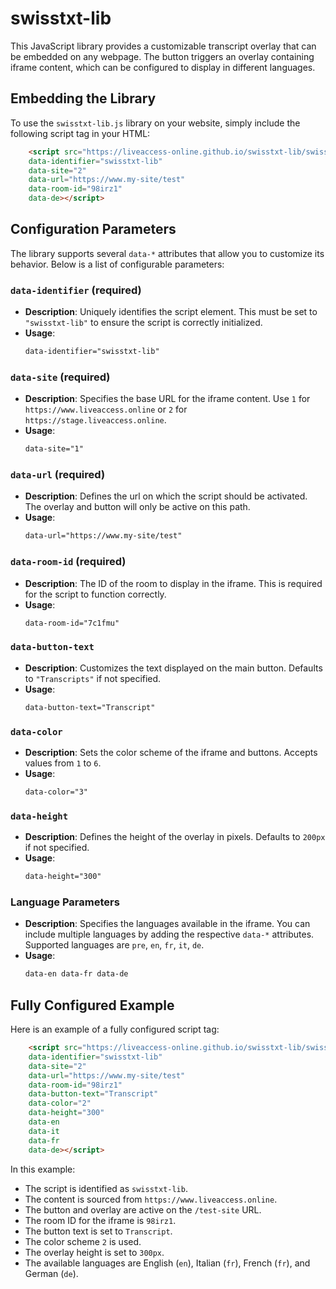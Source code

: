 
# swisstxt-lib

This JavaScript library provides a customizable transcript overlay that can be embedded on any webpage. The button triggers an overlay containing iframe content, which can be configured to display in different languages.

## Embedding the Library

To use the `swisstxt-lib.js` library on your website, simply include the following script tag in your HTML:

```html
    <script src="https://liveaccess-online.github.io/swisstxt-lib/swisstxt-lib.min.js" 
    data-identifier="swisstxt-lib"
    data-site="2"
    data-url="https://www.my-site/test"
    data-room-id="98irz1"
    data-de></script>
```

## Configuration Parameters

The library supports several `data-*` attributes that allow you to customize its behavior. Below is a list of configurable parameters:

### `data-identifier` (required)
- **Description**: Uniquely identifies the script element. This must be set to `"swisstxt-lib"` to ensure the script is correctly initialized.
- **Usage**: 
  ```html
  data-identifier="swisstxt-lib"
  ```

### `data-site` (required)
- **Description**: Specifies the base URL for the iframe content. Use `1` for `https://www.liveaccess.online` or `2` for `https://stage.liveaccess.online`.
- **Usage**: 
  ```html
  data-site="1"
  ```

### `data-url` (required)
- **Description**: Defines the url on which the script should be activated. The overlay and button will only be active on this path.
- **Usage**:
  ```html
  data-url="https://www.my-site/test"
  ```

### `data-room-id` (required)
- **Description**: The ID of the room to display in the iframe. This is required for the script to function correctly.
- **Usage**:
  ```html
  data-room-id="7c1fmu"
  ```

### `data-button-text`
- **Description**: Customizes the text displayed on the main button. Defaults to `"Transcripts"` if not specified.
- **Usage**:
  ```html
  data-button-text="Transcript"
  ```

### `data-color`
- **Description**: Sets the color scheme of the iframe and buttons. Accepts values from `1` to `6`.
- **Usage**:
  ```html
  data-color="3"
  ```

### `data-height`
- **Description**: Defines the height of the overlay in pixels. Defaults to `200px` if not specified.
- **Usage**:
  ```html
  data-height="300"
  ```

### Language Parameters
- **Description**: Specifies the languages available in the iframe. You can include multiple languages by adding the respective `data-*` attributes. Supported languages are `pre`, `en`, `fr`, `it`, `de`.
- **Usage**:
  ```html
  data-en data-fr data-de
  ```

## Fully Configured Example

Here is an example of a fully configured script tag:

```html
    <script src="https://liveaccess-online.github.io/swisstxt-lib/swisstxt-lib.min.js" 
    data-identifier="swisstxt-lib"
    data-site="2"
    data-url="https://www.my-site/test"
    data-room-id="98irz1"
    data-button-text="Transcript"
    data-color="2"
    data-height="300"
    data-en
    data-it
    data-fr
    data-de></script>
```

In this example:
- The script is identified as `swisstxt-lib`.
- The content is sourced from `https://www.liveaccess.online`.
- The button and overlay are active on the `/test-site` URL.
- The room ID for the iframe is `98irz1`.
- The button text is set to `Transcript`.
- The color scheme `2` is used.
- The overlay height is set to `300px`.
- The available languages are English (`en`), Italian (`fr`), French (`fr`), and German (`de`).
